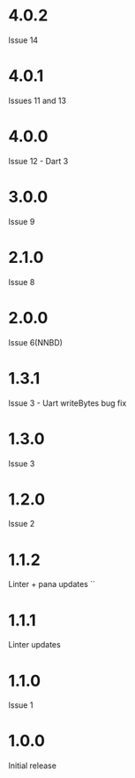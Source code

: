 # 4.0.2
Issue 14

# 4.0.1
Issues 11 and 13

# 4.0.0
Issue 12 - Dart 3

# 3.0.0
Issue 9

# 2.1.0
Issue 8

# 2.0.0
Issue 6(NNBD)

# 1.3.1
Issue 3 - Uart writeBytes bug fix

# 1.3.0
Issue 3

# 1.2.0
Issue 2

# 1.1.2
Linter + pana updates
``
# 1.1.1
Linter updates

# 1.1.0
Issue 1

# 1.0.0
Initial release